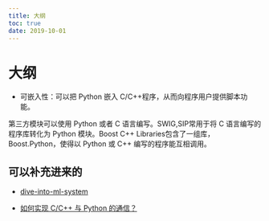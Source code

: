 ```yaml
---
title: 大纲
toc: true
date: 2019-10-01
---
```

# 大纲


- 可嵌入性：可以把 Python 嵌入 C/C++程序，从而向程序用户提供脚本功能。


第三方模块可以使用 Python 或者 C 语言编写。SWIG,SIP常用于将 C 语言编写的程序库转化为 Python 模块。Boost C++ Libraries包含了一组库，Boost.Python，使得以 Python 或 C++ 编写的程序能互相调用。




## 可以补充进来的

- [dive-into-ml-system](https://github.com/wepe/dive-into-ml-system)

- [如何实现 C/C++ 与 Python 的通信？](https://www.zhihu.com/question/23003213/answer/765979135)
